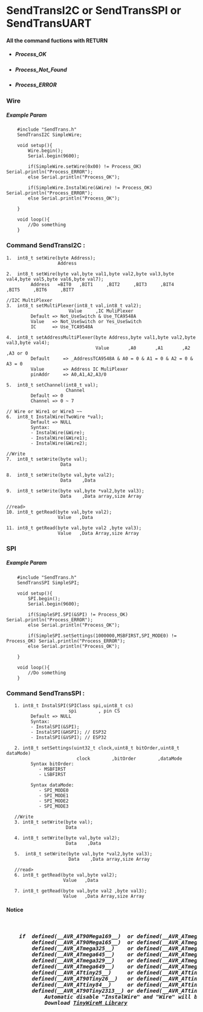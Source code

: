 # SendTransI2C or SendTransSPI or SendTransUART

<h4>All the command fuctions with RETURN</h4>
<ul>
    <li> <h5> Process_OK </h5> </li>
    <li> <h5> Process_Not_Found </h5> </li>
    <li> <h5> Process_ERROR </h5> </li>
</ul>

<h3> Wire </h3>
<h5> Example Param </h5>
        
        #include "SendTrans.h"
        SendTransI2C SimpleWire;
        
        void setup(){
            Wire.begin();
            Serial.begin(9600);
            
            if(SimpleWire.setWire(0x00) != Process_OK) Serial.println("Process_ERROR");
            else Serial.println("Process_OK");
            
            if(SimpleWire.InstalWire(&Wire) != Process_OK) Serial.println("Process_ERROR");
            else Serial.println("Process_OK");
            
        }
        
        void loop(){
            //Do something
        }
        

<h3> Command SendTransI2C : </h3>

    1.  int8_t setWire(byte Address);
                       Address
                      
    2.  int8_t setWire(byte val,byte val1,byte val2,byte val3,byte val4,byte val5,byte val6,byte val7);
             Address   =BIT0   ,BIT1     ,BIT2     ,BIT3     ,BIT4     ,BIT5     ,BIT6     ,BIT7 
    
    //I2C MultiPlexer
    3.  int8_t setMultiPlexer(int8_t val,int8_t val2);
                           Value     ,IC MuliPlexer
             Default => Not_UseSwitch & Use_TCA9548A 
             Value   => Not_UseSwitch or Yes_UseSwitch
             IC      => Use_TCA9548A
        
    4.  int8_t setAddressMultiPlexer(byte Address,byte val1,byte val2,byte val3,byte val4);
                                     Value       ,A0       ,A1       ,A2       ,A3 or 0
             Default     => _AddressTCA9548A & A0 = 0 & A1 = 0 & A2 = 0 & A3 = 0                           
             Value       => Address IC MuliPlexer
             pinAddr     => A0,A1,A2,A3/0
        
    5.  int8_t setChannel(int8_t val);
                          Channel
             Default => 0
             Channel => 0 ~ 7
    
    // Wire or Wire1 or Wire3 ~~
    6.  int8_t InstalWire(TwoWire *val);
             Default => NULL
             Syntax:
             - InstalWire(&Wire);
             - InstalWire(&Wire1);
             - InstalWire(&Wire2);
    
    //Write
    7.  int8_t setWrite(byte val);
                        Data
                        
    8.  int8_t setWrite(byte val,byte val2);
                        Data    ,Data
                        
    9.  int8_t setWrite(byte val,byte *val2,byte val3);
                        Data    ,Data array,size Array
    
    //read>
    10. int8_t getRead(byte val,byte val2);
                       Value   ,Data
                       
    11. int8_t getRead(byte val,byte val2 ,byte val3);
                       Value   ,Data Array,size Array
    
</h6>
    
<h3> SPI </h3>
<h5> Example Param </h5>
        
        #include "SendTrans.h"
        SendTransSPI SimpleSPI;
        
        void setup(){
            SPI.begin();
            Serial.begin(9600);
                        
            if(SimpleSPI.SPI(&SPI) != Process_OK) Serial.println("Process_ERROR");
            else Serial.println("Process_OK");
            
            if(SimpleSPI.setSettings(1000000,MSBFIRST,SPI_MODE0) != Process_OK) Serial.println("Process_ERROR");
            else Serial.println("Process_OK");
            
        }
        
        void loop(){
            //Do something
        }
        

<h3> Command SendTransSPI : </h3>

       1. int8_t InstalSPI(SPIClass spi,uint8_t cs)
                           spi        , pin CS
             Default => NULL
             Syntax:
             - InstalSPI(&SPI);
             - InstalSPI(&HSPI); // ESP32
             - InstalSPI(&VSPI); // ESP32
                           
       2. int8_t setSettings(uint32_t clock,uint8_t bitOrder,uint8_t dataMode)
                              clock        ,bitOrder        ,dataMode
             Syntax bitOrder:
                - MSBFIRST
                - LSBFIRST
                
             Syntax dataMode:
                - SPI_MODE0
                - SPI_MODE1
                - SPI_MODE2
                - SPI_MODE3
       
       //Write
       3. int8_t setWrite(byte val);
                          Data
                        
       4. int8_t setWrite(byte val,byte val2);
                          Data    ,Data
                        
       5.  int8_t setWrite(byte val,byte *val2,byte val3);
                           Data    ,Data array,size Array
    
       //read>
       6. int8_t getRead(byte val,byte val2);
                         Value   ,Data
                       
       7. int8_t getRead(byte val,byte val2 ,byte val3);
                         Value   ,Data Array,size Array
            
            
<h4>Notice</h4>
<pre><h5> 
    if  defined(__AVR_AT90Mega169__)  or defined(__AVR_ATmega169__)   or
        defined(__AVR_AT90Mega165__)  or defined(__AVR_ATmega165__)   or
        defined(__AVR_ATmega325__)    or defined(__AVR_ATmega3250__)  or
        defined(__AVR_ATmega645__)    or defined(__AVR_ATmega6450__)  or
        defined(__AVR_ATmega329__)    or defined(__AVR_ATmega3290__)  or
        defined(__AVR_ATmega649__)    or defined(__AVR_ATmega6490__)  or
        defined(__AVR_ATtiny25__)     or defined(__AVR_ATtiny45__)    or defined(__AVR_ATtiny85__) or
        defined(__AVR_AT90Tiny26__)   or defined(__AVR_ATtiny26__)    or
        defined(__AVR_ATtiny84__)     or defined(__AVR_ATtiny44__)    or
        defined(__AVR_AT90Tiny2313__) or defined(__AVR_ATtiny2313__)
            Automatic disable "InstalWire" and "Wire" will be replaced with "TinyWireM" 
            Download <a href="https://github.com/adafruit/TinyWireM">TinyWireM Library</a>
</h5></pre>
